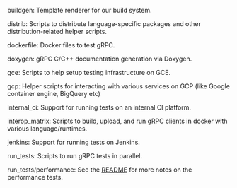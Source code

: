 buildgen: Template renderer for our build system.

distrib: Scripts to distribute language-specific packages and other distribution-related helper scripts.

dockerfile: Docker files to test gRPC.

doxygen: gRPC C/C++ documentation generation via Doxygen.

gce: Scripts to help setup testing infrastructure on GCE.

gcp: Helper scripts for interacting with various services on GCP (like Google
container engine, BigQuery etc)

internal_ci: Support for running tests on an internal CI platform.

interop_matrix: Scripts to build, upload, and run gRPC clients in docker with various language/runtimes.

jenkins: Support for running tests on Jenkins.

run_tests: Scripts to run gRPC tests in parallel.

run_tests/performance: See the [README](./run_tests/performance/README.md) for
more notes on the performance tests.
